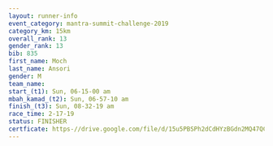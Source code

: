 ```yaml
---
layout: runner-info 
event_category: mantra-summit-challenge-2019 
category_km: 15km 
overall_rank: 13
gender_rank: 13
bib: 835
first_name: Moch
last_name: Ansori
gender: M
team_name: 
start_(t1): Sun, 06-15-00 am
mbah_kamad_(t2): Sun, 06-57-10 am
finish_(t3): Sun, 08-32-19 am
race_time: 2-17-19
status: FINISHER
certficate: https-//drive.google.com/file/d/15u5PBSPh2dCdHYzBGdn2MQ47QCFdHjP0/view?usp=sharing
---
```

